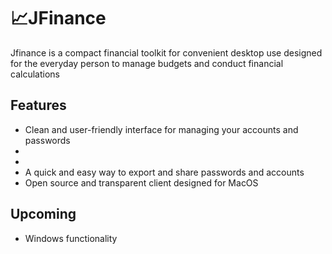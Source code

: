 # 📈JFinance
Jfinance is a compact financial toolkit for convenient desktop use designed for the everyday person to manage budgets and conduct financial calculations

## Features
 - Clean and user-friendly interface for managing your accounts and passwords
 - 
 - 
 - A quick and easy way to export and share passwords and accounts
 - Open source and transparent client designed for MacOS
 
## Upcoming
 - Windows functionality